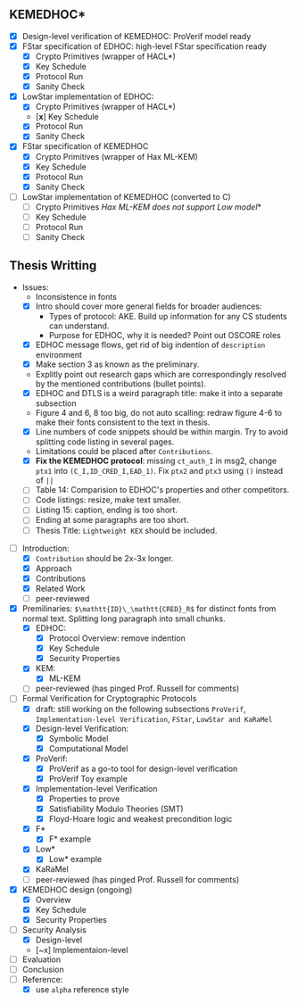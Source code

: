 ## KEMEDHOC*
- [x] Design-level verification of KEMEDHOC: ProVerif model ready
- [x] FStar specification of EDHOC: high-level FStar specification ready
  - [x] Crypto Primitives (wrapper of HACL*)
  - [x] Key Schedule
  - [x] Protocol Run
  - [x] Sanity Check
- [x] LowStar implementation of EDHOC:
  - [x] Crypto Primitives (wrapper of HACL*)
  - [**x**] Key Schedule 
  - [x] Protocol Run
  - [x] Sanity Check
- [x] FStar specification of KEMEDHOC
  - [x] Crypto Primitives (wrapper of Hax ML-KEM)
  - [x] Key Schedule
  - [x] Protocol Run
  - [x] Sanity Check
- [ ] LowStar implementation of KEMEDHOC (converted to C)
  - [ ] Crypto Primitives **Hax ML-KEM does not support Low* model**
  - [ ] Key Schedule
  - [ ] Protocol Run
  - [ ] Sanity Check

## Thesis Writting
- Issues:
  - Inconsistence in fonts
  - [x] Intro should cover more general fields for broader audiences:
    - Types of protocol: AKE. Build up information for any CS students can understand.
    - Purpose for EDHOC, why it is needed? Point out OSCORE roles
  - [x] EDHOC message flows, get rid of big indention of `description` environment
  - [x] Make section 3 as known as the preliminary.
  - Explitly point out research gaps which are correspondingly resolved by the mentioned contributions (bullet points).
  - [x] EDHOC and DTLS is a weird paragraph title: make it into a separate subsection
  - Figure 4 and 6, 8 too big, do not auto scalling: redraw figure 4-6 to make their fonts consistent to the text in thesis.
  - [x] Line numbers of code snippets should be within margin. Try to avoid splitting code listing in several pages.
  - Limitations could be placed after `Contributions`.
  - [x] **Fix the KEMEDHOC protocol**: missing `ct_auth_I` in msg2, change `ptx1` into `(C_I,ID_CRED_I,EAD_1)`. Fix `ptx2` and `ptx3` using `()` instead of `||`
  - [ ] Table 14: Comparision to EDHOC's properties and other competitors.
  - [ ] Code listings: resize, make text smaller.
  - [ ] Listing 15: caption, ending is too short.
  - [ ] Ending at some paragraphs are too short.
  - [ ] Thesis Title: `Lightweight KEX` should be included.
- [ ] Introduction:
  - [x] `Contribution` should be 2x-3x longer.
  - [x] Approach
  - [x] Contributions
  - [x] Related Work
  - [ ] peer-reviewed
- [x] Premilinaries: `$\mathtt{ID}\_\mathtt{CRED}_R$` for distinct fonts from normal text. Splitting long paragraph into small chunks. 
  - [x] EDHOC:
    - [x] Protocol Overview: remove indention
    - [x] Key Schedule
    - [x] Security Properties
  - [x] KEM:
    - [x] ML-KEM  
  - [ ] peer-reviewed (has pinged Prof. Russell for comments)
- [ ] Formal Verification for Cryptographic Protocols
  - [x] draft: still working on the following subsections `ProVerif`, `Implementation-level Verification`, `FStar`, `LowStar and KaRaMel`
  - [x] Design-level Verification:
    - [x] Symbolic Model
    - [x] Computational Model
  - [x] ProVerif:
    - [x] ProVerif as a go-to tool for design-level verification
    - [x] ProVerif Toy example
  - [x] Implementation-level Verification
    - [x] Properties to prove
    - [x] Satisfiability Modulo Theories (SMT)
    - [x] Floyd-Hoare logic and weakest precondition logic
  - [x] F*
    - [x] F* example
  - [x] Low*
    - [x] Low* example
  - [x] KaRaMel  
  - [ ] peer-reviewed (has pinged Prof. Russell for comments)
- [x] KEMEDHOC design (ongoing)
  - [x] Overview
  - [x] Key Schedule
  - [x] Security Properties 
- [ ] Security Analysis
  - [x] Design-level
  - [~x] Implementaion-level 
- [ ] Evaluation
- [ ] Conclusion
- [ ] Reference:
  - [x] use `alpha` reference style 